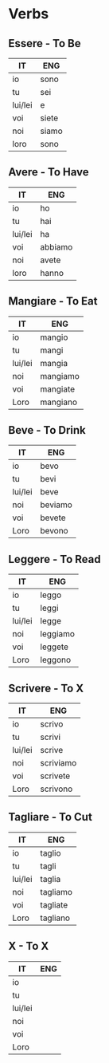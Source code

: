 # Verbs

## Essere - To Be
| IT | ENG |
| --- | --- |
| io | sono |
| tu | sei |
| lui/lei | e |
| voi | siete |
| noi | siamo |
| loro | sono |

## Avere - To Have
| IT | ENG |
| --- | --- |
| io | ho |
| tu | hai |
| lui/lei | ha |
| voi | abbiamo |
| noi | avete |
| loro | hanno |

## Mangiare - To Eat
| IT | ENG |
| --- | --- |
| io | mangio |
| tu | mangi |
| lui/lei | mangia |
| noi | mangiamo |
| voi | mangiate |
| Loro | mangiano |

## Beve - To Drink
| IT | ENG |
| --- | --- |
| io | bevo |
| tu | bevi |
| lui/lei | beve |
| noi | beviamo |
| voi | bevete |
| Loro | bevono |

## Leggere - To Read
| IT | ENG |
| --- | --- |
| io | leggo |
| tu | leggi |
| lui/lei | legge |
| noi | leggiamo |
| voi | leggete |
| Loro | leggono |

## Scrivere - To X
| IT | ENG |
| --- | --- |
| io | scrivo |
| tu | scrivi |
| lui/lei | scrive |
| noi | scriviamo |
| voi | scrivete |
| Loro | scrivono |

## Tagliare - To Cut
| IT | ENG |
| --- | --- |
| io | taglio |
| tu | tagli |
| lui/lei | taglia |
| noi | tagliamo |
| voi | tagliate |
| Loro | tagliano |

## X - To X
| IT | ENG |
| --- | --- |
| io |  |
| tu |  |
| lui/lei |  |
| noi |  |
| voi |  |
| Loro |  |
